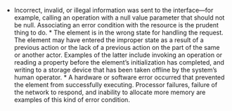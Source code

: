 *  Incorrect, invalid, or illegal information was sent to the interface—for example, calling an operation with a null value parameter that should not be null. Associating an error condition with the resource is the prudent thing to do. *  The element is in the wrong state for handling the request. The element may have entered the improper state as a result of a previous action or the lack of a previous action on the part of the same or another actor. Examples of the latter include invoking an operation or reading a property before the element’s initialization has completed, and writing to a storage device that has been taken offline by the system’s human operator. *  A hardware or software error occurred that prevented the element from successfully executing. Processor failures, failure of the network to respond, and inability to allocate more memory are examples of this kind of error condition.